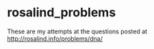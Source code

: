 # rosalind_problems

These are my attempts at the questions posted at http://rosalind.info/problems/dna/
